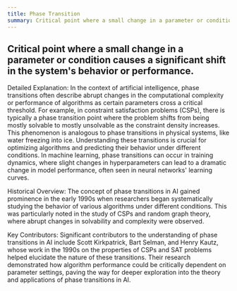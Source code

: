 ```yaml
---
title: Phase Transition
summary: Critical point where a small change in a parameter or condition causes a significant shift in the system's behavior or performance.
---
```

## Critical point where a small change in a parameter or condition causes a significant shift in the system's behavior or performance.

Detailed Explanation:
In the context of artificial intelligence, phase transitions often describe abrupt changes in the computational complexity or performance of algorithms as certain parameters cross a critical threshold. For example, in constraint satisfaction problems (CSPs), there is typically a phase transition point where the problem shifts from being mostly solvable to mostly unsolvable as the constraint density increases. This phenomenon is analogous to phase transitions in physical systems, like water freezing into ice. Understanding these transitions is crucial for optimizing algorithms and predicting their behavior under different conditions. In machine learning, phase transitions can occur in training dynamics, where slight changes in hyperparameters can lead to a dramatic change in model performance, often seen in neural networks' learning curves.

Historical Overview:
The concept of phase transitions in AI gained prominence in the early 1990s when researchers began systematically studying the behavior of various algorithms under different conditions. This was particularly noted in the study of CSPs and random graph theory, where abrupt changes in solvability and complexity were observed.

Key Contributors:
Significant contributors to the understanding of phase transitions in AI include Scott Kirkpatrick, Bart Selman, and Henry Kautz, whose work in the 1990s on the properties of CSPs and SAT problems helped elucidate the nature of these transitions. Their research demonstrated how algorithm performance could be critically dependent on parameter settings, paving the way for deeper exploration into the theory and applications of phase transitions in AI.